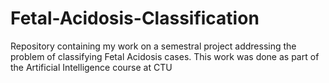 # Fetal-Acidosis-Classification
Repository containing my work on a semestral project addressing the problem of classifying Fetal Acidosis cases. This work was done as part of the Artificial Intelligence course at CTU
